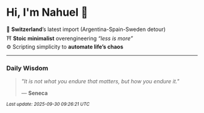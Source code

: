 # Hi, I'm Nahuel :tiger:

📍 **Switzerland**’s latest import (Argentina-Spain-Sweden detour)  
⛩️ **Stoic minimalist** overengineering *“less is more”*  
⚙️ Scripting simplicity to **automate life’s chaos**

---

### Daily Wisdom
> _"It is not what you endure that matters, but how you endure it."_  
>
> — **Seneca**

<sub>*Last update: 2025-09-30 09:26:21 UTC*</sub>

